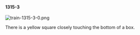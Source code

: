 #### 1315-3
![train-1315-3-0.png](https://github.com/lil-lab/nlvr/raw/master/nlvr/train/images/2/train-1315-3-0.png "train-1315-3-0.png")

There is a yellow square closely touching the bottom of a box.